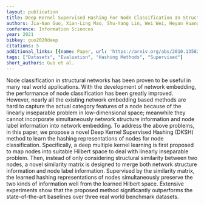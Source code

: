 ```yaml
---
layout: publication
title: Deep Kernel Supervised Hashing For Node Classification In Structural Networks
authors: Jia-Nan Guo, Xian-Ling Mao, Shu-Yang Lin, Wei Wei, Heyan Huang
conference: Information Sciences
year: 2021
bibkey: guo2020deep
citations: 5
additional_links: [{name: Paper, url: 'https://arxiv.org/abs/2010.13582'}]
tags: ["Datasets", "Evaluation", "Hashing Methods", "Supervised"]
short_authors: Guo et al.
---
```

Node classification in structural networks has been proven to be useful in
many real world applications. With the development of network embedding, the
performance of node classification has been greatly improved. However, nearly
all the existing network embedding based methods are hard to capture the actual
category features of a node because of the linearly inseparable problem in
low-dimensional space; meanwhile they cannot incorporate simultaneously network
structure information and node label information into network embedding. To
address the above problems, in this paper, we propose a novel Deep Kernel
Supervised Hashing (DKSH) method to learn the hashing representations of nodes
for node classification. Specifically, a deep multiple kernel learning is first
proposed to map nodes into suitable Hilbert space to deal with linearly
inseparable problem. Then, instead of only considering structural similarity
between two nodes, a novel similarity matrix is designed to merge both network
structure information and node label information. Supervised by the similarity
matrix, the learned hashing representations of nodes simultaneously preserve
the two kinds of information well from the learned Hilbert space. Extensive
experiments show that the proposed method significantly outperforms the
state-of-the-art baselines over three real world benchmark datasets.